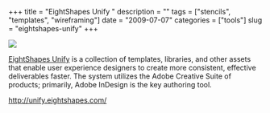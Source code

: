 +++
title = "EightShapes Unify  "
description = ""
tags = ["stencils", "templates", "wireframing"]
date = "2009-07-07"
categories = ["tools"]
slug = "eightshapes-unify"
+++


<div class="tool-screenshot mb1"><a href="http://unify.eightshapes.com/"><img id='bluga-thumbnail-2785' class='bluga-thumbnail custom' src='http://media.konigi.com/bluga/
wt5230cfb0978de_custom.jpg'/></a></div><p><a href="http://unify.eightshapes.com/">EightShapes Unify</a> is a collection of templates, libraries, and other assets that enable user experience designers to create more consistent, effective deliverables faster. The system utilizes the Adobe Creative Suite of products; primarily, Adobe InDesign is the key authoring tool.</p>
  
<p><a href="http://unify.eightshapes.com/">http://unify.eightshapes.com/</a></p>
      
